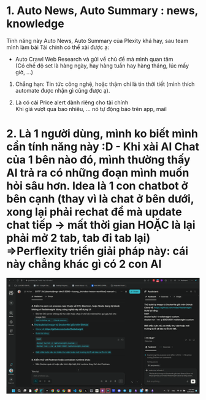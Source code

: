 # 1. Auto News, Auto Summary : news, knowledge 

Tính năng này Auto News, Auto Summary của Plexity khá hay, sau team mình làm bài Tài chính có thể xài được ạ:  
  
- Auto Crawl Web Research và gửi về chủ đề mà mình quan tâm  
(Có chế độ set là hàng ngày, hay hàng tuần hay hàng tháng, lúc mấy giờ, ...)  
  
1. Chẳng hạn: Tin tức công nghệ, hoặc thậm chí là tin thời tiết (mình thích automate được nhận gì cũng được ạ).  
  
2. Là có cái Price alert dành riêng cho tài chính  
Khi giá vượt qua bao nhiêu, ... nó tự động báo trên app, mail


# 2. Là 1 người dùng, mình ko biết mình cần tính năng này :D - Khi xài AI Chat của 1 bên nào đó, mình thường thấy AI trả ra có những đoạn mình muốn hỏi sâu hơn. Idea là 1 con chatbot ở bên cạnh (thay vì là chat ở bên dưới, xong lại phải rechat để mà update chat tiếp -> mất thời gian HOẶC là lại phải mở 2 tab, tab đi tab lại) =>Perflexity triển giải pháp này: cái này chẳng khác gì có 2 con AI 

![](image/Pasted%20image%2020251006180436.png)
